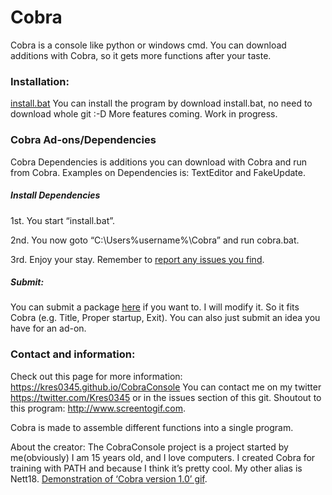 # Cobra
Cobra is a console like python or windows cmd. You can download additions with Cobra, so it gets more functions after your taste. 

### Installation:
[install.bat](https://cdn.rawgit.com/kres0345/CobraConsole/4a17ccdc/install.bat)
You can install the program by download install.bat, no need to download whole git :-D
More features coming. Work in progress.

### Cobra Ad-ons/Dependencies
Cobra Dependencies is additions you can download with Cobra and run from Cobra.
Examples on Dependencies is: TextEditor and FakeUpdate.

##### Install Dependencies
1st. You start “install.bat”.

2nd. You now goto “C:\Users\%username%\Cobra” and run cobra.bat. 

3rd. Enjoy your stay. Remember to [report any issues you find](https://github.com/kres0345/CobraConsole/issues).

##### Submit:
You can submit a package [here](https://github.com/kres0345/CobraPackageSuggestions) if you want to.
I will modify it. So it fits Cobra (e.g. Title, Proper startup, Exit).
You can also just submit an idea you have for an ad-on.

### Contact and information:
Check out this page for more information: https://kres0345.github.io/CobraConsole
You can contact me on my twitter https://twitter.com/Kres0345 or in the issues section of this git.
Shoutout to this program: http://www.screentogif.com.

Cobra is made to assemble different functions into a single program.

About the creator: The CobraConsole project is a project started by me(obviously) I am 15 years old, and I love computers. I created Cobra for training with PATH and because I think it’s pretty cool. My other alias is Nett18.
[Demonstration of ‘Cobra version 1.0’ gif](https://raw.githubusercontent.com/kres0345/CobraConsole/master/docs/CobraDemonstration.gif).

